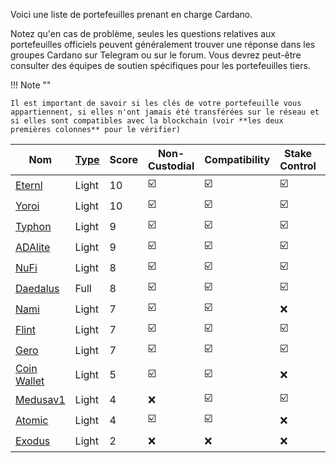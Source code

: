
Voici une liste de portefeuilles prenant en charge Cardano.

Notez qu'en cas de problème, seules les questions relatives aux portefeuilles officiels peuvent généralement trouver une réponse dans les groupes Cardano sur Telegram ou sur le forum. Vous devrez peut-être consulter des équipes de soutien spécifiques pour les portefeuilles tiers.

!!! Note ""

    Il est important de savoir si les clés de votre portefeuille vous appartiennent, si elles n'ont jamais été transférées sur le réseau et si elles sont compatibles avec la blockchain (voir **les deux premières colonnes** pour le vérifier)


|Nom        |[Type][1]|Score      |Non-Custodial          |Compatibility          |Stake Control          |Transparent Support    |Voting                 |Hardware Wallet        |Native Assets          |dApp Integration       |Mobile App             |Desktop (app,extension,web)                             |Open Source            |
|-----------|---------|-----------|-----------------------|-----------------------|-----------------------|-----------------------|-----------------------|-----------------------|-----------------------|-----------------------|-----------------------|--------------------------------------------------------|-----------------------|
|[Eternl]   |Light    |10         |:ballot_box_with_check:|:ballot_box_with_check:|:ballot_box_with_check:|:ballot_box_with_check:|:ballot_box_with_check:|:ballot_box_with_check:|:ballot_box_with_check:|:ballot_box_with_check:|:ballot_box_with_check:|( :x:,:ballot_box_with_check:,:ballot_box_with_check: ) |:x:                    |
|[Yoroi]    |Light    |10         |:ballot_box_with_check:|:ballot_box_with_check:|:ballot_box_with_check:|:x:                    |:ballot_box_with_check:|:ballot_box_with_check:|:ballot_box_with_check:|:ballot_box_with_check:|:ballot_box_with_check:|( :x:,:ballot_box_with_check:,:ballot_box_with_check: ) |[:ballot_box_with_check:](https://github.com/emurgo/yoroi-frontend)|
|[Typhon]   |Light    |9          |:ballot_box_with_check:|:ballot_box_with_check:|:ballot_box_with_check:|:ballot_box_with_check:|:ballot_box_with_check:|:ballot_box_with_check:|:ballot_box_with_check:|:ballot_box_with_check:|:x:                    |( :x:,:ballot_box_with_check:,:ballot_box_with_check: ) |[Partial](https://github.com/StricaHQ)|
|[ADAlite]  |Light    |9          |:ballot_box_with_check:|:ballot_box_with_check:|:ballot_box_with_check:|:ballot_box_with_check:|:ballot_box_with_check:|:ballot_box_with_check:|:ballot_box_with_check:|:x:                    |:x:                    |( :x:,:x:,:ballot_box_with_check: )                     |[:ballot_box_with_check:](https://github.com/vacuumlabs/adalite)|
|[NuFi]     |Light    |8          |:ballot_box_with_check:|:ballot_box_with_check:|:ballot_box_with_check:|:ballot_box_with_check:|:x:                    |:ballot_box_with_check:|:ballot_box_with_check:|:ballot_box_with_check:|:x:                    |( :x:,:ballot_box_with_check:,:ballot_box_with_check: ) |:x:                    |
|[Daedalus] |Full     |8          |:ballot_box_with_check:|:ballot_box_with_check:|:ballot_box_with_check:|:x:                    |:ballot_box_with_check:|:ballot_box_with_check:|:ballot_box_with_check:|:x:                    |:x:                    |( :ballot_box_with_check:,:x:,:x: )                     |[:ballot_box_with_check:](https://github.com/input-output-hk/daedalus)|
|[Nami]     |Light    |7          |:ballot_box_with_check:|:ballot_box_with_check:|:x:                    |:ballot_box_with_check:|:x:                    |:ballot_box_with_check:|:ballot_box_with_check:|:ballot_box_with_check:|:x:                    |( :x:,:ballot_box_with_check:,:x: )                     |[:ballot_box_with_check:](https://github.com/Berry-Pool/nami-wallet)|
|[Flint]    |Light    |7          |:ballot_box_with_check:|:ballot_box_with_check:|:ballot_box_with_check:|:ballot_box_with_check:|:x:                    |:ballot_box_with_check:|:ballot_box_with_check:|:ballot_box_with_check:|:x:                    |( :x:,:ballot_box_with_check:,:ballot_box_with_check: ) |:x:                    |
|[Gero]     |Light    |7          |:ballot_box_with_check:|:ballot_box_with_check:|:ballot_box_with_check:|:ballot_box_with_check:|:x:                    |:ballot_box_with_check:|:ballot_box_with_check:|:x:                    |:x:                    |( :x:,:ballot_box_with_check:,:x: )                     |:x:                    |
|[Coin Wallet]     |Light    |5          |:ballot_box_with_check:                    |:ballot_box_with_check:                    |:x:                    |:x:                    |:x:                    |:x:                    |:x:                    |:x:                    |:ballot_box_with_check:|( :ballot_box_with_check:,:x:,:ballot_box_with_check: )                     |[:ballot_box_with_check:](https://github.com/CoinSpace/CoinSpace)                    |
|[Medusav1] |Light    |4          |:x:                    |:ballot_box_with_check:|:ballot_box_with_check:|:ballot_box_with_check:|:x:                    |:ballot_box_with_check:|:x:                    |:x:                    |:ballot_box_with_check:|( :x:,:x:,:ballot_box_with_check: )                     |:x:                    |
|[Atomic]   |Light    |4          |:ballot_box_with_check:|:ballot_box_with_check:|:x:                    |:ballot_box_with_check:|:x:                    |:x:                    |:x:                    |:x:                    |:ballot_box_with_check:|( :ballot_box_with_check:,:x:,:ballot_box_with_check: ) |:x:                    |
|[Exodus]   |Light    |2          |:x:                    |:x:                    |:x:                    |:x:                    |:x:                    |:x:                    |:x:                    |:x:                    |:ballot_box_with_check:|( :x:,:x:,:ballot_box_with_check: )                     |:x:                    |

[1]: types.md#software-wallets
[Daedalus]: https://daedaluswallet.io
[Yoroi]: https://yoroi-wallet.com
[ADAlite]: https://www.adalite.io
[NuFi]: https://nu.fi
[Typhon]: https://typhonwallet.io
[Eternl]: https://eternl.io
[Flint]: https://flint-wallet.com
[Medusav1]: https://adawallet.io/
[Nami]: https://namiwallet.io
[Atomic]: https://atomicwallet.io/
[Gero]: https://gerowallet.io
[Exodus]: https://www.exodus.io/
[Coin Wallet]: https://coin.space
